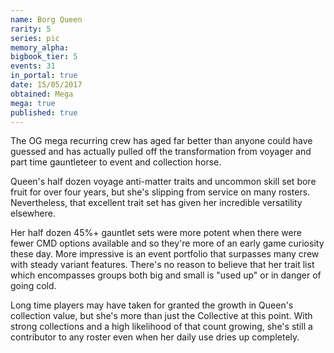 ```yaml
---
name: Borg Queen
rarity: 5
series: pic
memory_alpha:
bigbook_tier: 5
events: 31
in_portal: true
date: 15/05/2017
obtained: Mega
mega: true
published: true
---
```


The OG mega recurring crew has aged far better than anyone could have guessed and has actually pulled off the transformation from voyager and part time gauntleteer to event and collection horse.

Queen's half dozen voyage anti-matter traits and uncommon skill set bore fruit for over four years, but she's slipping from service on many rosters. Nevertheless, that excellent trait set has given her incredible versatility elsewhere.

Her half dozen 45%+ gauntlet sets were more potent when there were fewer CMD options available and so they're more of an early game curiosity these day. More impressive is an event portfolio that surpasses many crew with steady variant features. There's no reason to believe that her trait list which encompasses groups both big and small is "used up" or in danger of going cold.

Long time players may have taken for granted the growth in Queen's collection value, but she's more than just the Collective at this point. With strong collections and a high likelihood of that count growing, she's still a contributor to any roster even when her daily use dries up completely.
